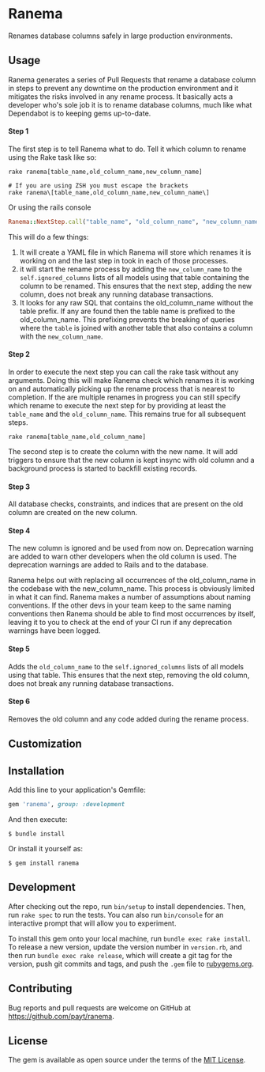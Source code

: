 # Ranema

Renames database columns safely in large production environments.

## Usage

Ranema generates a series of Pull Requests that rename a database column in steps to prevent any downtime on the production environment and it mitigates the risks involved in any rename process. It basically acts a developer who's sole job it is to rename database columns, much like what Dependabot is to keeping gems up-to-date.

#### Step 1

The first step is to tell Ranema what to do. Tell it which column to rename using the Rake task like so:
```console
rake ranema[table_name,old_column_name,new_column_name]

# If you are using ZSH you must escape the brackets
rake ranema\[table_name,old_column_name,new_column_name\]
```

Or using the rails console

```ruby
Ranema::NextStep.call("table_name", "old_column_name", "new_column_name")
```

This will do a few things:
1. It will create a YAML file in which Ranema will store which renames it is working on and the last step in took in each of those processes.
2. it will start the rename process by adding the `new_column_name` to the `self.ignored_columns` lists of all models using that table containing the column to be renamed. This ensures that the next step, adding the new column, does not break any running database transactions.
3. It looks for any raw SQL that contains the old_column_name without the table prefix. If any are found then the table name is prefixed to the old_column_name. This prefixing prevents the breaking of queries where the `table` is joined with another table that also contains a column with the `new_column_name`.

#### Step 2

In order to execute the next step you can call the rake task without any arguments. Doing this will make Ranema check which renames it is working on and automatically picking up the rename process that is nearest to completion. If the are multiple renames in progress you can still specify which rename to execute the next step for by providing at least the `table_name` and the `old_column_name`. This remains true for all subsequent steps.

```console
rake ranema[table_name,old_column_name]
```

The second step is to create the column with the new name. It will add triggers to ensure that the new column is kept insync with old column and a background process is started to backfill existing records.

#### Step 3

All database checks, constraints, and indices that are present on the old column are created on the new column.

#### Step 4

The new column is ignored and be used from now on. Deprecation warning are added to warn other developers when the old column is used. The deprecation warnings are added to Rails and to the database.

Ranema helps out with replacing all occurrences of the old_column_name in the codebase with the new_column_name. This process is obviously limited in what it can find. Ranema makes a number of assumptions about naming conventions. If the other devs in your team keep to the same naming conventions then Ranema should be able to find most occurrences by itself, leaving it to you to check at the end of your CI run if any deprecation warnings have been logged.

#### Step 5

Adds the `old_column_name` to the `self.ignored_columns` lists of all models using that table. This ensures that the next step, removing the old column, does not break any running database transactions.

#### Step 6

Removes the old column and any code added during the rename process.

## Customization

## Installation

Add this line to your application's Gemfile:

```ruby
gem 'ranema', group: :development
```

And then execute:

    $ bundle install

Or install it yourself as:

    $ gem install ranema

## Development

After checking out the repo, run `bin/setup` to install dependencies. Then, run `rake spec` to run the tests. You can also run `bin/console` for an interactive prompt that will allow you to experiment.

To install this gem onto your local machine, run `bundle exec rake install`. To release a new version, update the version number in `version.rb`, and then run `bundle exec rake release`, which will create a git tag for the version, push git commits and tags, and push the `.gem` file to [rubygems.org](https://rubygems.org).

## Contributing

Bug reports and pull requests are welcome on GitHub at https://github.com/payt/ranema.

## License

The gem is available as open source under the terms of the [MIT License](https://opensource.org/licenses/MIT).
